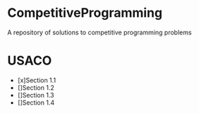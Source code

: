 # CompetitiveProgramming
A repository of solutions to competitive programming problems

# USACO
- [x]Section 1.1
- []Section 1.2
- []Section 1.3
- []Section 1.4
